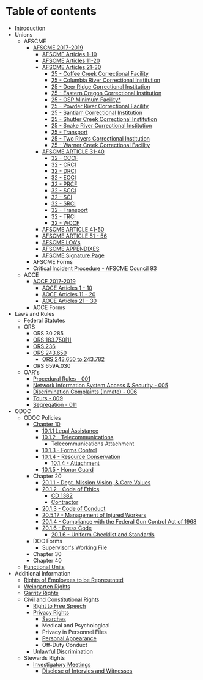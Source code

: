 # Table of contents

* [Introduction](README.md)
* Unions
  * AFSCME
    * [AFSCME 2017-2019](unions/afscme/afscme-2017-2019/README.md)
      * [AFSCME Articles 1-10](unions/afscme/afscme-2017-2019/afscme-articles-1-10.md)
      * [AFSCME Articles 11-20](unions/afscme/afscme-2017-2019/afscme-articles-11-20.md)
      * [AFSCME Articles 21-30](unions/afscme/afscme-2017-2019/afscme-articles-21-30/README.md)
        * [25 - Coffee Creek Correctional Facility](unions/afscme/afscme-2017-2019/afscme-articles-21-30/25-coffee-creek-correctional-facility.md)
        * [25 - Columbia River Correctional Institution](unions/afscme/afscme-2017-2019/afscme-articles-21-30/25-columbia-river-correctional-institution.md)
        * [25 - Deer Ridge Correctional Institution](unions/afscme/afscme-2017-2019/afscme-articles-21-30/25-deer-ridge-correctional-institution.md)
        * [25 - Eastern Oregon Correctional Institution](unions/afscme/afscme-2017-2019/afscme-articles-21-30/25-eastern-oregon-correctional-institution.md)
        * [25 - OSP Minimum Facility\*](unions/afscme/afscme-2017-2019/afscme-articles-21-30/25-osp-minimum-facility.md)
        * [25 - Powder River Correctional Facility](unions/afscme/afscme-2017-2019/afscme-articles-21-30/25-powder-river-correctional-facility.md)
        * [25 - Santiam Correctional Institution](unions/afscme/afscme-2017-2019/afscme-articles-21-30/25-santiam-correctional-institution.md)
        * [25 - Shutter Creek Correctional Institution](unions/afscme/afscme-2017-2019/afscme-articles-21-30/25-shutter-creek-correctional-institution.md)
        * [25 - Snake River Correctional Institution](unions/afscme/afscme-2017-2019/afscme-articles-21-30/25-snake-river-correctional-institution.md)
        * [25 - Transport](unions/afscme/afscme-2017-2019/afscme-articles-21-30/25-transport.md)
        * [25 - Two Rivers Correctional Institution](unions/afscme/afscme-2017-2019/afscme-articles-21-30/25-two-rivers-correctional-institution.md)
        * [25 - Warner Creek Correctional Facility](unions/afscme/afscme-2017-2019/afscme-articles-21-30/25-warner-creek-correctional-facility.md)
      * [AFSCME ARTICLE 31-40](unions/afscme/afscme-2017-2019/afscme-article-31-40/README.md)
        * [32 - CCCF](unions/afscme/afscme-2017-2019/afscme-article-31-40/32-cccf.md)
        * [32 - CRCI](unions/afscme/afscme-2017-2019/afscme-article-31-40/32-crci.md)
        * [32 - DRCI](unions/afscme/afscme-2017-2019/afscme-article-31-40/32-drci.md)
        * [32 - EOCI](unions/afscme/afscme-2017-2019/afscme-article-31-40/32-eoci.md)
        * [32 - PRCF](unions/afscme/afscme-2017-2019/afscme-article-31-40/32-prcf.md)
        * [32 - SCCI](unions/afscme/afscme-2017-2019/afscme-article-31-40/32-scci.md)
        * [32 - SCI](unions/afscme/afscme-2017-2019/afscme-article-31-40/32-sci.md)
        * [32 - SRCI](unions/afscme/afscme-2017-2019/afscme-article-31-40/32-srci.md)
        * [32 - Transport](unions/afscme/afscme-2017-2019/afscme-article-31-40/32-transport.md)
        * [32 - TRCI](unions/afscme/afscme-2017-2019/afscme-article-31-40/32-trci.md)
        * [32 - WCCF](unions/afscme/afscme-2017-2019/afscme-article-31-40/32-wccf.md)
      * [AFSCME ARTICLE 41-50](unions/afscme/afscme-2017-2019/afscme-article-41-50.md)
      * [AFSCME ARTICLE 51 - 56](unions/afscme/afscme-2017-2019/afscme-article-51-56.md)
      * [AFSCME LOA's](unions/afscme/afscme-2017-2019/afscme-loas.md)
      * [AFSCME APPENDIXES](unions/afscme/afscme-2017-2019/afscme-appendixes.md)
      * [AFSCME Signature Page](unions/afscme/afscme-2017-2019/afscme-signature-page.md)
    * AFSCME Forms
    * [Critical Incident Procedure - AFSCME Council 93](unions/afscme/critical-incident-procedure-afscme-council-93.md)
  * AOCE
    * [AOCE 2017-2019](unions/aoce/aoce-2017-2019/README.md)
      * [AOCE Articles 1 - 10](unions/aoce/aoce-2017-2019/aoce-articles-1-10.md)
      * [AOCE Articles 11 - 20](unions/aoce/aoce-2017-2019/aoce-articles-11-20.md)
      * [AOCE Articles 21 - 30](unions/aoce/aoce-2017-2019/aoce-articles-21-30.md)
    * AOCE Forms
* Laws and Rules
  * Federal Statutes
  * ORS
    * ORS 30.285
    * [ORS 183.750\[1\]](laws-and-rules/ors/ors-183.750-1.md)
    * [ORS 236](laws-and-rules/ors/ors-236.md)
    * [ORS 243.650](laws-and-rules/ors/ors-243.650/README.md)
      * [ORS 243.650 to 243.782](laws-and-rules/ors/ors-243.650/ors-243.650-to-243.782.md)
    * ORS 659A.030
  * OAR's
    * [Procedural Rules - 001](laws-and-rules/oars/procedural-rules-001.md)
    * [Network Information System Access & Security - 005](laws-and-rules/oars/network-information-system-access-and-security-005.md)
    * [Discrimination Complaints \(Inmate\) - 006](laws-and-rules/oars/discrimination-complaints-inmate-006.md)
    * [Tours - 009](laws-and-rules/oars/tours-009.md)
    * [Segregation - 011](laws-and-rules/oars/segregation-011.md)
* ODOC
  * ODOC Policies
    * [Chapter 10](odoc/odoc-policies/chapter-10/README.md)
      * [10.1.1 Legal Assistance](odoc/odoc-policies/chapter-10/10.1.1-legal-assistance.md)
      * [10.1.2 - Telecommunications](odoc/odoc-policies/chapter-10/10.1.2-telecommunications/README.md)
        * Telecommunications Attachment
      * [10.1.3 - Forms Control](odoc/odoc-policies/chapter-10/10.1.3-forms-control.md)
      * [10.1.4 - Resource Conservation](odoc/odoc-policies/chapter-10/10.1.4-resource-conservation/README.md)
        * [10.1.4 - Attachment](odoc/odoc-policies/chapter-10/10.1.4-resource-conservation/10.1.4-attachment.md)
      * [10.1.5 - Honor Guard](odoc/odoc-policies/chapter-10/10.1.5-honor-guard.md)
    * Chapter 20
      * [20.1.1 - Dept. Mission Vision, & Core Values](odoc/odoc-policies/chapter-20/20.1.1-dept.-mission-vision-and-core-values.md)
      * [20.1.2 - Code of Ethics](odoc/odoc-policies/chapter-20/20.1.2-code-of-ethics/README.md)
        * [CD 1382](odoc/odoc-policies/chapter-20/20.1.2-code-of-ethics/cd-1382.md)
        * [Contractor](odoc/odoc-policies/chapter-20/20.1.2-code-of-ethics/contractor.md)
      * [20.1.3 - Code of Conduct](odoc/odoc-policies/chapter-20/20.1.3-code-of-conduct.md)
      * [20.5.17 - Management of Injured Workers](odoc/odoc-policies/chapter-20/20.5.17-management-of-injured-workers.md)
      * [20.1.4 - Compliance with the Federal Gun Control Act of 1968](odoc/odoc-policies/chapter-20/20.1.4-compliance-with-the-federal-gun-control-act-of-1968.md)
      * [20.1.6 - Dress Code](odoc/odoc-policies/chapter-20/20.1.6-dress-code/README.md)
        * [20.1.6 - Uniform Checklist and Standards](odoc/odoc-policies/chapter-20/20.1.6-dress-code/20.1.6-uniform-checklist-and-standards.md)
    * DOC Forms
      * [Supervisor's Working File](odoc/odoc-policies/doc-forms/supervisors-working-file.md)
    * Chapter 30
    * Chapter 40
  * [Functional Units](odoc/functional-units.md)
* Additional Information
  * [Rights of Employees to be Represented](additional-information/rights-of-employees-to-be-represented.md)
  * [Weingarten Rights](additional-information/weingarten-rights.md)
  * [Garrity Rights](additional-information/garrity-rights.md)
  * [Civil and Constitutional Rights](additional-information/civil-and-constitutional-rights/README.md)
    * [Right to Free Speech](additional-information/civil-and-constitutional-rights/right-to-free-speech.md)
    * [Privacy Rights](additional-information/civil-and-constitutional-rights/privacy-rights/README.md)
      * [Searches](additional-information/civil-and-constitutional-rights/privacy-rights/searches.md)
      * Medical and Psychological
      * Privacy in Personnel Files
      * [Personal Appearance](additional-information/civil-and-constitutional-rights/privacy-rights/personal-appearance.md)
      * Off-Duty Conduct
    * [Unlawful Discrimination](additional-information/civil-and-constitutional-rights/unlawful-discrimination.md)
  * Stewards Rights
    * [Investigatory Meetings](additional-information/stewards-rights/investigatory-meetings/README.md)
      * [Disclose of Intervies and Witnesses](additional-information/stewards-rights/investigatory-meetings/disclose-of-intervies-and-witnesses.md)

